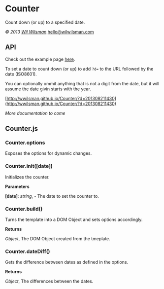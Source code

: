 # Counter

Count down (or up) to a specified date.

*&copy; 2013 [Wil Wilsman](http://wilwilsman.com)* <hello@wilwilsman.com>

## API

Check out the example page [here](http://wwilsman.github.io/Counter/).

To set a date to count down (or up) to add `?d=` to the URL followed by the date (ISO8601).

You can optionally ommit anything that is not a digit from the date, but it will assume the date givin starts with the year.

[http://wwilsman.github.io/Counter/?d=201308211430](http://wwilsman.github.io/Counter/?d=201308211430)

*More documentation to come*


## Counter.js



### Counter.options

Exposes the options for dynamic changes.



### Counter.init(\[date\])

Initializes the counter.

**Parameters**

**[date]**:  *string*,  - The date to set the counter to.



### Counter.build()

Turns the template into a DOM Object and sets options accordingly.

**Returns**

*Object*,  The DOM Object created from the tmeplate.



### Counter.dateDiff()

Gets the difference between dates as defined in the options.

**Returns**

*Object*,  The differences between the dates.

